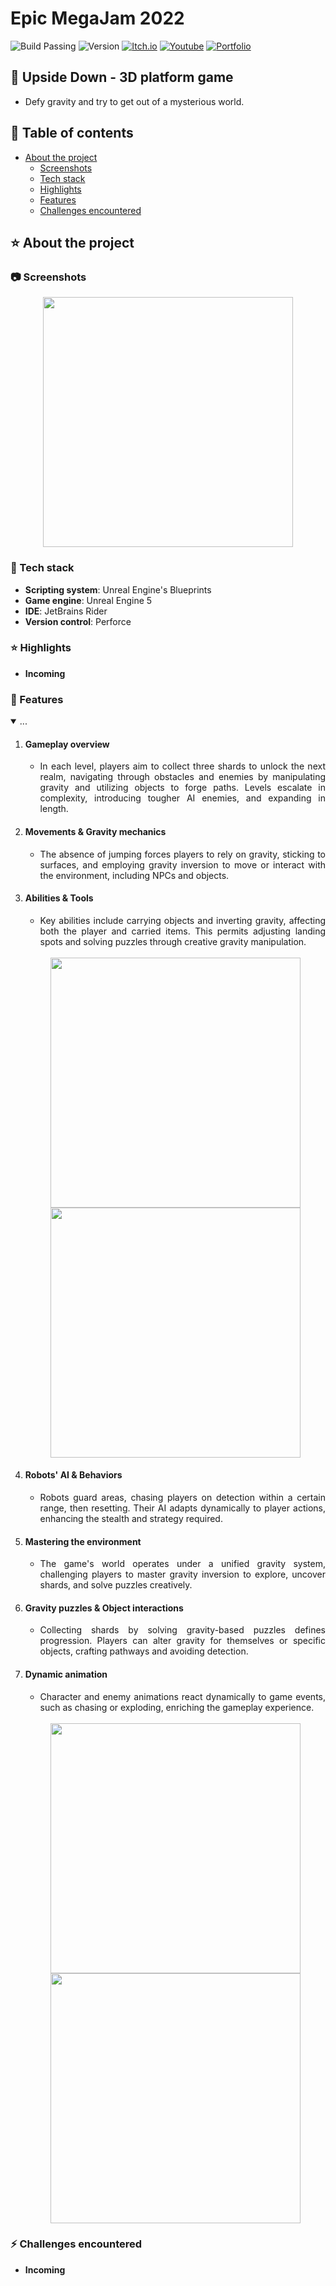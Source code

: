 # Epic MegaJam 2022

![Build Passing](https://img.shields.io/badge/build-passing-brightgreen)
![Version](https://img.shields.io/badge/version-1.0.0-blue)
[![Itch.io](https://img.shields.io/badge/download-itch.io-%23e3326d)](https://itaruf.itch.io/upside-down)
[![Youtube](https://img.shields.io/badge/demo-youtube-%23db1818)](https://www.youtube.com/watch?v=J8vLNM-fff8)
[![Portfolio](https://img.shields.io/badge/details-personal%20website-%235203fc)](https://itaruf.github.io/projects.html)

## 🔲 Upside Down - 3D platform game
- Defy gravity and try to get out of a mysterious world.
  
<!-- Table of Contents -->
## :notebook_with_decorative_cover: Table of contents
- [About the project](#star-about-the-project)
  * [Screenshots](#camera-screenshots)
  * [Tech stack](#space_invader-tech-stack)
  * [Highlights](#star-highlights)
  * [Features](#dart-features)
  * [Challenges encountered](#zap-challenges-encountered)

<!-- About the Project -->
## :star: About the project

 <!-- Screenshots -->
### :camera: Screenshots

<div align="center"> 
  <img width="400px" src="https://media.giphy.com/media/v1.Y2lkPTc5MGI3NjExb3lhYjB3M2YydW82M3AxaGJ0czU1dXJiNHhjZDc1N2VscGg5dDBsNSZlcD12MV9pbnRlcm5hbF9naWZfYnlfaWQmY3Q9Zw/8MbOyINZlkmvYOfLfs/giphy.gif">
</div>

<!-- TechStack -->
### :space_invader: Tech stack

  - **Scripting system**: Unreal Engine's Blueprints
  - **Game engine**: Unreal Engine 5
  - **IDE**: JetBrains Rider
  - **Version control**: Perforce

### :star: Highlights 
- **Incoming**

### :dart: Features
<details id="projectDescription" open>
  <summary id="summaryText">...</summary>
  
  <ol style="text-align: justify;">
    <li><h4>Gameplay overview</h4>
      <ul>
        <li>In each level, players aim to collect three shards to unlock the next realm, navigating through obstacles and enemies by manipulating gravity and utilizing objects to forge paths. Levels escalate in complexity, introducing tougher AI enemies, and expanding in length.</li>
      </ul>
    </li>
    
  <li><h4>Movements & Gravity mechanics</h4>
    <ul>
      <li>The absence of jumping forces players to rely on gravity, sticking to surfaces, and employing gravity inversion to move or interact with the environment, including NPCs and objects.
      </li>
    </ul>
  </li>
  
  <li><h4>Abilities & Tools</h4>
    <ul>
      <li>Key abilities include carrying objects and inverting gravity, affecting both the player and carried items. This permits adjusting landing spots and solving puzzles through creative gravity manipulation.</li>
    </ul>
  </li> 
  
  </br>
  <div align="center"> 
    <img src="https://media.giphy.com/media/v1.Y2lkPTc5MGI3NjExbmlsanp6Mzc4dHJ0MHpjZHB5eXM4eWwydXdlNTd5dWJjbnBwczVuYiZlcD12MV9pbnRlcm5hbF9naWZfYnlfaWQmY3Q9Zw/0Hf79LjmFzMkB8XaWR/giphy.gif" style="display: block; margin: auto;" width="400" />
    <img src="https://media.giphy.com/media/v1.Y2lkPTc5MGI3NjExcGNuM2c0Y2NjOXRjdmFubGU5aHh5aDV0NjIxenZ0M3Nmc2Q1ZnZkZSZlcD12MV9pbnRlcm5hbF9naWZfYnlfaWQmY3Q9Zw/uKHJSGw9KrysTCuxk3/giphy.gif" style="display: block; margin: auto;" width="400" />
  </div>
  
  <li><h4>Robots' AI & Behaviors</h4>
    <ul>
      <li>Robots guard areas, chasing players on detection within a certain range, then resetting. Their AI adapts dynamically to player actions, enhancing the stealth and strategy required.</li>
    </ul>
  </li>
  
  <li><h4>Mastering the environment</h4>
    <ul>
      <li>The game's world operates under a unified gravity system, challenging players to master gravity inversion to explore, uncover shards, and solve puzzles creatively.</li>
    </ul>
  </li>
  
  <li><h4>Gravity puzzles & Object interactions</h4>
    <ul>
      <li>Collecting shards by solving gravity-based puzzles defines progression. Players can alter gravity for themselves or specific objects, crafting pathways and avoiding detection.</li>
    </ul>
  </li>
  
  <li><h4>Dynamic animation</h4>
    <ul>
      <li>Character and enemy animations react dynamically to game events, such as chasing or exploding, enriching the gameplay experience.</li>
    </ul>
  </li>
  
  </br>
  <div align="center"> 
      <img src="https://media.giphy.com/media/v1.Y2lkPTc5MGI3NjExMDNnanRtYTdiNnJkaGl6a3Z1am1oYXlrNTdtNmV0ZHlyNmRteTk4dyZlcD12MV9pbnRlcm5hbF9naWZfYnlfaWQmY3Q9Zw/z6FxSLmaavHxuieZiv/giphy.gif" style="display: block; margin: auto;" width="400" />
      <img src="https://media.giphy.com/media/v1.Y2lkPTc5MGI3NjExYjJpbWF6NTNxd2ZtbGpkeXNnOXJmdzVtemQwNWc1d3dqbHRsdW1mNCZlcD12MV9pbnRlcm5hbF9naWZfYnlfaWQmY3Q9Zw/8MbOyINZlkmvYOfLfs/giphy.gif" style="display: block; margin: auto;" width="400" />
    </div>
    
  </ol>
  
</details>

### :zap: Challenges encountered
- **Incoming**
